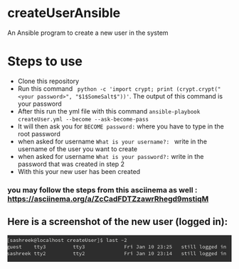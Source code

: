 # createUserAnsible
An Ansible program to create a new user in the system
  
# Steps to use
* Clone this repository
* Run this command ``` python -c 'import crypt; print (crypt.crypt("<your password>", "$1$SomeSalt$"))'```. The output of this command is your password
* After this run the yml file with this command ```ansible-playbook createUser.yml --become --ask-become-pass```
* It will then ask you for ```BECOME password:``` where you have to type in the root password
* when asked for username ```What is your username?: ``` write in the username of the user you want to create
* when asked for username ```What is your password?:``` write in the password that was created in step 2
* With this your new user has been created

### you may follow the steps from this asciinema as well : https://asciinema.org/a/ZcCadFDTZzawrRhegd9mstiqM

## Here is a screenshot of the new user (logged in):

![new user](screenshot.png)
